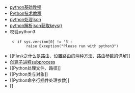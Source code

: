 - [python基础教程](https://www.runoob.com/python/python-variable-types.html)
- [Python技术教程](https://www.yuanrenxue.com/python/python-boolean.html)
- [python处理json](https://blog.csdn.net/qq_34160248/article/details/121605538)
- [python解析json获取keys()](https://wenku.baidu.com/view/da118ae80608763231126edb6f1aff00bed5709c.html)
- 校验python3
	- ```
	  if sys.version[0] != '3':
	      raise Exception("Please run with python3")
	  ```
- [[Flask之什么是路由、设置路由的两种方法、路由参数的详解]]
- [创建子进程subprocess](https://blog.csdn.net/jeffery0207/article/details/113407143)
- [[Python处理文件、路径]]
- [[Python类与对象]]
- [[Python命令行插件处理参数]]
- []